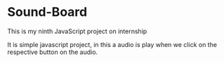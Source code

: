# Sound-Board
 This is my ninth JavaScript project on internship

 It is simple javascript project, in this a audio is play when we click on the respective button on the audio.
